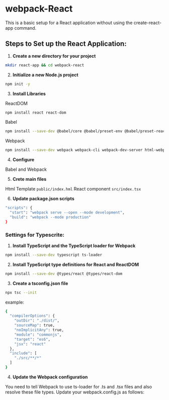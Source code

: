 # webpack-React

This is a basic setup for a React application without using the create-react-app command.

## Steps to Set up the React Application:

1. **Create a new directory for your project**

```bash
mkdir react-app && cd webpack-react
```

2. **Initialize a new Node.js project**

```bash
npm init -y
```

3. **Install Libraries**

ReactDOM

```bash
npm install react react-dom
```

Babel

```bash
npm install --save-dev @babel/core @babel/preset-env @babel/preset-react
```

Webpack

```bash
npm install --save-dev webpack webpack-cli webpack-dev-server html-webpack-plugin
```

4. **Configure**

Babel and Webpack

5. **Crete main files**

Html Template `public/index.hml`
React component `src/index.tsx`

6. **Update package.json scripts**

```bash
"scripts": {
  "start": "webpack serve --open --mode development",
  "build": "webpack --mode production"
}

```

### Settings for Typescrite:

1. **Install TypeScript and the TypeScript loader for Webpack**

```bash
npm install --save-dev typescript ts-loader

```

2. **Install TypeScript type definitions for React and ReactDOM**

```bash
npm install --save-dev @types/react @types/react-dom

```

3. **Create a tsconfig.json file**

```bash
npx tsc --init

```

example:

```bash
{
  "compilerOptions": {
    "outDir": "./dist/",
    "sourceMap": true,
    "noImplicitAny": true,
    "module": "commonjs",
    "target": "es6",
    "jsx": "react"
  },
  "include": [
    "./src/**/*"
  ]
}

```

4. **Update the Webpack configuration**

You need to tell Webpack to use ts-loader for .ts and .tsx files and also resolve these file types. Update your webpack.config.js as follows:
